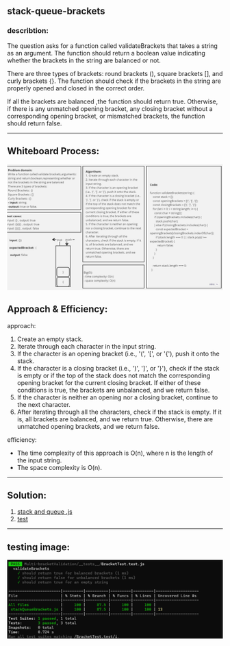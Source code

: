 ## stack-queue-brackets
### describtion: 
The question asks for a function called validateBrackets that takes a string as an argument. The function should return a boolean value indicating whether the brackets in the string are balanced or not.

There are three types of brackets: round brackets (), square brackets [], and curly brackets {}. The function should check if the brackets in the string are properly opened and closed in the correct order.

If all the brackets are balanced ,the function should return true. Otherwise, if there is any unmatched opening bracket, any closing bracket without a corresponding opening bracket, or mismatched brackets, the function should return false.
___________________________________________________________________________________________________________
## Whiteboard Process:

![image2](./whiteboard.jpg)

## Approach & Efficiency:
approach:
1. Create an empty stack.
2. Iterate through each character in the input string.
3. If the character is an opening bracket (i.e., '(', '[', or '{'), push it onto the stack.
4. If the character is a closing bracket (i.e., ')', ']', or '}'), check if the stack is empty or if the top of the stack does not match the corresponding opening bracket for the current closing bracket. If either of these conditions is true, the brackets are unbalanced, and we return false.
5. If the character is neither an opening nor a closing bracket, continue to the next character.
6. After iterating through all the characters, check if the stack is empty. If it is, all brackets are balanced, and we return true. Otherwise, there are unmatched opening brackets, and we return false.

efficiency:
- The time complexity of this approach is O(n), where n is the length of the input string. 
- The space complexity is O(n).
_________________________________________________________________________________________________________
## Solution:

1. [stack and queue .js](./lib/stackQueueBrackets.js)
2. [test](./__test__/BracketTest.test.js)
_ _ _
## testing image:
![image1](./test.png)
